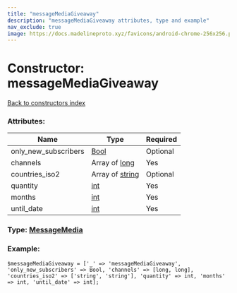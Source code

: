 ```yaml
---
title: "messageMediaGiveaway"
description: "messageMediaGiveaway attributes, type and example"
nav_exclude: true
image: https://docs.madelineproto.xyz/favicons/android-chrome-256x256.png
---
```

# Constructor: messageMediaGiveaway  
[Back to constructors index](/API_docs/constructors/index.html)



### Attributes:

| Name     |    Type       | Required |
|----------|---------------|----------|
|only\_new\_subscribers|[Bool](/API_docs/types/Bool.html) | Optional|
|channels|Array of [long](/API_docs/types/long.html) | Yes|
|countries\_iso2|Array of [string](/API_docs/types/string.html) | Optional|
|quantity|[int](/API_docs/types/int.html) | Yes|
|months|[int](/API_docs/types/int.html) | Yes|
|until\_date|[int](/API_docs/types/int.html) | Yes|



### Type: [MessageMedia](/API_docs/types/MessageMedia.html)


### Example:

```
$messageMediaGiveaway = ['_' => 'messageMediaGiveaway', 'only_new_subscribers' => Bool, 'channels' => [long, long], 'countries_iso2' => ['string', 'string'], 'quantity' => int, 'months' => int, 'until_date' => int];
```  
